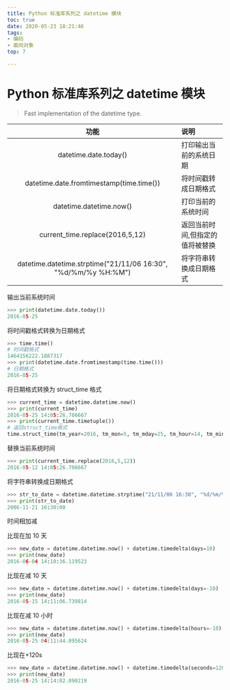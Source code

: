 ```yaml
---
title: Python 标准库系列之 datetime 模块
toc: true
date: 2020-05-23 18:21:46
tags:
- 编码
- 面向对象
top: 7

---
```

# Python 标准库系列之 datetime 模块

> Fast implementation of the datetime type.

|功能|说明|
|:--:|:--|
|datetime.date.today()|打印输出当前的系统日期|
|datetime.date.fromtimestamp(time.time())|将时间戳转成日期格式|
|datetime.datetime.now()|打印当前的系统时间|
|current_time.replace(2016,5,12)|返回当前时间,但指定的值将被替换|
|datetime.datetime.strptime("21/11/06 16:30", "%d/%m/%y %H:%M")|将字符串转换成日期格式|

输出当前系统时间

```python
>>> print(datetime.date.today())
2016-05-25
```

将时间戳格式转换为日期格式

```python
>>> time.time()
# 时间戳格式
1464156222.1887317
>>> print(datetime.date.fromtimestamp(time.time()))
# 日期格式
2016-05-25
```

将日期格式转换为 struct_time 格式

```python
>>> current_time = datetime.datetime.now()
>>> print(current_time)
2016-05-25 14:05:26.706667
>>> print(current_time.timetuple())
# 返回struct_time格式
time.struct_time(tm_year=2016, tm_mon=5, tm_mday=25, tm_hour=14, tm_min=5, tm_sec=26, tm_wday=2, tm_yday=146, tm_isdst=-1)
```

替换当前系统时间

```python
>>> print(current_time.replace(2016,5,12))
2016-05-12 14:05:26.706667
```

将字符串转换成日期格式

```python
>>> str_to_date = datetime.datetime.strptime("21/11/06 16:30", "%d/%m/%y %H:%M")
>>> print(str_to_date)
2006-11-21 16:30:00
```

时间相加减

比现在加 10 天

```python
>>> new_date = datetime.datetime.now() + datetime.timedelta(days=10)
>>> print(new_date)
2016-06-04 14:10:36.119523
```

比现在减 10 天

```python
>>> new_date = datetime.datetime.now() + datetime.timedelta(days=-10)
>>> print(new_date)
2016-05-15 14:11:06.739814
```

比现在减 10 小时

```python
>>> new_date = datetime.datetime.now() + datetime.timedelta(hours=-10)
>>> print(new_date)
2016-05-25 04:11:44.095624
```

比现在+120s

```python
>>> new_date = datetime.datetime.now() + datetime.timedelta(seconds=120)
>>> print(new_date)
2016-05-25 14:14:02.090219
```